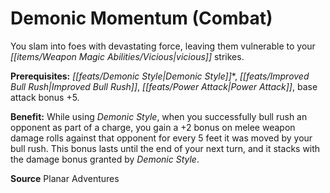 ﻿---
cssclass: [feats]

---
# Demonic Momentum (Combat)

You slam into foes with devastating force, leaving them vulnerable to your _[[items/Weapon Magic Abilities/Vicious|vicious]]_ strikes.

**Prerequisites:** _[[feats/Demonic Style|Demonic Style]]_*, _[[feats/Improved Bull Rush|Improved Bull Rush]]_, _[[feats/Power Attack|Power Attack]]_, base attack bonus +5.

**Benefit:** While using _Demonic Style_, when you successfully bull rush an opponent as part of a charge, you gain a +2 bonus on melee weapon damage rolls against that opponent for every 5 feet it was moved by your bull rush. This bonus lasts until the end of your next turn, and it stacks with the damage bonus granted by _Demonic Style_.

**Source** Planar Adventures